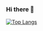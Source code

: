 ### Hi there 👋

[![Top Langs](https://github-readme-stats.vercel.app/api/top-langs/?username=FortinoHogan)](https://github.com/FortinoHogan/github-readme-stats)
